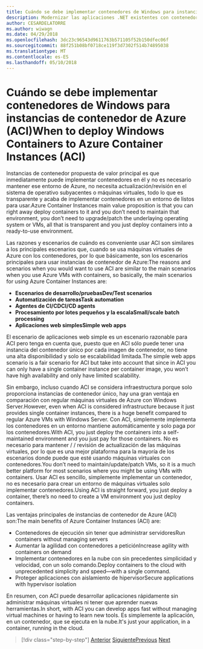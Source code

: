 ```yaml
---
title: Cuándo se debe implementar contenedores de Windows para instancias de contenedor de Azure (ACI)
description: Modernizar las aplicaciones .NET existentes con contenedores de Windows y de nube de Azure | Cuándo se debe implementar contenedores de Windows para instancias de contenedor de Azure (ACI)
author: CESARDELATORRE
ms.author: wiwagn
ms.date: 04/29/2018
ms.openlocfilehash: 3dc23c96543d9611763b571105f52b150dfec06f
ms.sourcegitcommit: 88f251b08bf0718ce119f3d7302f514b74895038
ms.translationtype: MT
ms.contentlocale: es-ES
ms.lasthandoff: 05/10/2018
---
```

# <a name="when-to-deploy-windows-containers-to-azure-container-instances-aci"></a><span data-ttu-id="a86e8-103">Cuándo se debe implementar contenedores de Windows para instancias de contenedor de Azure (ACI)</span><span class="sxs-lookup"><span data-stu-id="a86e8-103">When to deploy Windows Containers to Azure Container Instances (ACI)</span></span>

<span data-ttu-id="a86e8-104">Instancias de contenedor propuesta de valor principal es que inmediatamente puede implementar contenedores en él y no es necesario mantener ese entorno de Azure, no necesita actualización/revisión en el sistema de operativo subyacentes o máquinas virtuales, todo lo que es transparente y acaba de implementar contenedores en un entorno de listos para usar.</span><span class="sxs-lookup"><span data-stu-id="a86e8-104">Azure Container Instances main value proposition is that you can right away deploy containers to it and you don’t need to maintain that environment, you don’t need to upgrade/patch the underlaying operating system or VMs, all that is transparent and you just deploy containers into a ready-to-use environment.</span></span>

<span data-ttu-id="a86e8-105">Las razones y escenarios de cuándo es conveniente usar ACI son similares a los principales escenarios que, cuando se usa máquinas virtuales de Azure con los contenedores, por lo que básicamente, son los escenarios principales para usar instancias de contenedor de Azure:</span><span class="sxs-lookup"><span data-stu-id="a86e8-105">The reasons and scenarios when you would want to use ACI are similar to the main scenarios when you use Azure VMs with containers, so basically, the main scenarios for using Azure Container Instances are:</span></span>

-   <span data-ttu-id="a86e8-106">**Escenarios de desarrollo/pruebas**</span><span class="sxs-lookup"><span data-stu-id="a86e8-106">**Dev/Test scenarios**</span></span>
-   <span data-ttu-id="a86e8-107">**Automatización de tareas**</span><span class="sxs-lookup"><span data-stu-id="a86e8-107">**Task automation**</span></span>
-   <span data-ttu-id="a86e8-108">**Agentes de CI/CD**</span><span class="sxs-lookup"><span data-stu-id="a86e8-108">**CI/CD agents**</span></span>
-   <span data-ttu-id="a86e8-109">**Procesamiento por lotes pequeños y la escala**</span><span class="sxs-lookup"><span data-stu-id="a86e8-109">**Small/scale batch processing**</span></span>
-   <span data-ttu-id="a86e8-110">**Aplicaciones web simples**</span><span class="sxs-lookup"><span data-stu-id="a86e8-110">**Simple web apps**</span></span>

<span data-ttu-id="a86e8-111">El escenario de aplicaciones web simple es un escenario razonable para ACI pero tenga en cuenta que, puesto que en ACI sólo puede tener una instancia del contenedor único por cada imagen de contenedor, no tiene una alta disponibilidad y solo se escalabilidad limitada.</span><span class="sxs-lookup"><span data-stu-id="a86e8-111">The simple web apps scenario is a fair scenario for ACI but take into account that since in ACI you can only have a single container instance per container image, you won’t have high availability and only have limited scalability.</span></span>

<span data-ttu-id="a86e8-112">Sin embargo, incluso cuando ACI se considera infraestructura porque solo proporciona instancias de contenedor único, hay una gran ventaja en comparación con regular máquinas virtuales de Azure con Windows Server.</span><span class="sxs-lookup"><span data-stu-id="a86e8-112">However, even when ACI is considered infrastructure because it just provides single container instances, there is a huge benefit compared to regular Azure VMs with Windows Server.</span></span> <span data-ttu-id="a86e8-113">Con ACI, simplemente implementa los contenedores en un entorno mantiene automáticamente y solo paga por los contenedores.</span><span class="sxs-lookup"><span data-stu-id="a86e8-113">With ACI, you just deploy the containers into a self-maintained environment and you just pay for those containers.</span></span> <span data-ttu-id="a86e8-114">No es necesario para mantener / / revisión de actualización de las máquinas virtuales, por lo que es una mejor plataforma para la mayoría de los escenarios donde puede que esté usando máquinas virtuales con contenedores.</span><span class="sxs-lookup"><span data-stu-id="a86e8-114">You don’t need to maintain/update/patch VMs, so it is a much better platform for most scenarios where you might be using VMs with containers.</span></span> <span data-ttu-id="a86e8-115">Usar ACI es sencillo, simplemente implementar un contenedor, no es necesario para crear un entorno de máquinas virtuales solo implementar contenedores.</span><span class="sxs-lookup"><span data-stu-id="a86e8-115">Using ACI is straight forward, you just deploy a container, there’s no need to create a VM environment you just deploy containers.</span></span>

<span data-ttu-id="a86e8-116">Las ventajas principales de instancias de contenedor de Azure (ACI) son:</span><span class="sxs-lookup"><span data-stu-id="a86e8-116">The main benefits of Azure Container Instances (ACI) are:</span></span>

-   <span data-ttu-id="a86e8-117">Contenedores de ejecución sin tener que administrar servidores</span><span class="sxs-lookup"><span data-stu-id="a86e8-117">Run containers without managing servers</span></span>
-   <span data-ttu-id="a86e8-118">Aumentar la agilidad con contenedores a petición</span><span class="sxs-lookup"><span data-stu-id="a86e8-118">Increase agility with containers on demand</span></span>
-   <span data-ttu-id="a86e8-119">Implementar contenedores en la nube con sin precedentes simplicidad y velocidad, con un solo comando.</span><span class="sxs-lookup"><span data-stu-id="a86e8-119">Deploy containers to the cloud with unprecedented simplicity and speed—with a single command.</span></span> 
-   <span data-ttu-id="a86e8-120">Proteger aplicaciones con aislamiento de hipervisor</span><span class="sxs-lookup"><span data-stu-id="a86e8-120">Secure applications with hypervisor isolation</span></span>

<span data-ttu-id="a86e8-121">En resumen, con ACI puede desarrollar aplicaciones rápidamente sin administrar máquinas virtuales ni tener que aprender nuevas herramientas.</span><span class="sxs-lookup"><span data-stu-id="a86e8-121">In short, with ACI you can develop apps fast without managing virtual machines or having to learn new tools.</span></span> <span data-ttu-id="a86e8-122">Es simplemente la aplicación, en un contenedor, que se ejecuta en la nube.</span><span class="sxs-lookup"><span data-stu-id="a86e8-122">It's just your application, in a container, running in the cloud.</span></span>

>[!div class="step-by-step"]
<span data-ttu-id="a86e8-123">[Anterior](when-to-deploy-windows-containers-to-azure-vms-iaas-cloud.md)
[Siguiente](when-to-deploy-windows-containers-to-service-fabric.md)</span><span class="sxs-lookup"><span data-stu-id="a86e8-123">[Previous](when-to-deploy-windows-containers-to-azure-vms-iaas-cloud.md)
[Next](when-to-deploy-windows-containers-to-service-fabric.md)</span></span>
